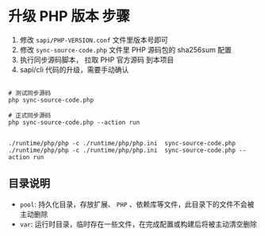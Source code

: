 # 升级 PHP 版本 步骤

1. 修改 `sapi/PHP-VERSION.conf` 文件里版本号即可
2. 修改 `sync-source-code.php` 文件里 PHP 源码包的 sha256sum 配置
3. 执行同步源码脚本， 拉取 PHP 官方源码 到本项目
4. sapi/cli 代码的升级，需要手动确认

```shell

# 测试同步源码
php sync-source-code.php

# 正式同步源码
php sync-source-code.php --action run


./runtime/php/php -c ./runtime/php/php.ini  sync-source-code.php
./runtime/php/php -c ./runtime/php/php.ini  sync-source-code.php --action run

```

## 目录说明

- `pool`: 持久化目录，存放扩展、 `PHP` 、依赖库等文件，此目录下的文件不会被主动删除
- `var`: 运行时目录，临时存在一些文件，在完成配置或构建后将被主动清空删除

